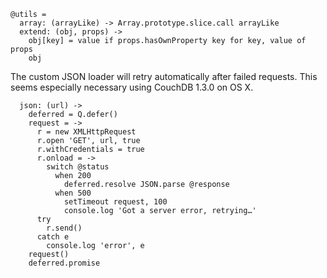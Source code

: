     @utils =
      array: (arrayLike) -> Array.prototype.slice.call arrayLike
      extend: (obj, props) ->
        obj[key] = value if props.hasOwnProperty key for key, value of props
        obj

The custom JSON loader will retry automatically after failed requests. This
seems especially necessary using CouchDB 1.3.0 on OS X.

      json: (url) ->
        deferred = Q.defer()
        request = ->
          r = new XMLHttpRequest
          r.open 'GET', url, true
          r.withCredentials = true
          r.onload = ->
            switch @status
              when 200
                deferred.resolve JSON.parse @response
              when 500
                setTimeout request, 100
                console.log 'Got a server error, retrying…'
          try
            r.send()
          catch e
            console.log 'error', e
        request()
        deferred.promise

